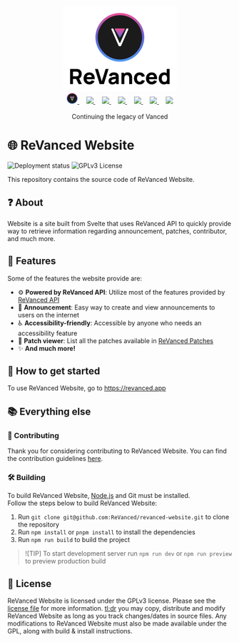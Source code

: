 <p align="center">
  <picture>
    <source
      width="256px"
      media="(prefers-color-scheme: dark)"
      srcset="assets/revanced-headline/revanced-headline-vertical-dark.svg"
    >
    <img 
      width="256px"
      src="assets/revanced-headline/revanced-headline-vertical-light.svg"
    >
  </picture>
  <br>
  <a href="https://revanced.app/">
     <picture>
         <source height="24px" media="(prefers-color-scheme: dark)" srcset="assets/revanced-logo/revanced-logo.svg" />
         <img height="24px" src="assets/revanced-logo/revanced-logo.svg" />
     </picture>
   </a>&nbsp;&nbsp;&nbsp;
   <a href="https://github.com/ReVanced">
       <picture>
           <source height="24px" media="(prefers-color-scheme: dark)" srcset="https://i.ibb.co/dMMmCrW/Git-Hub-Mark.png" />
           <img height="24px" src="https://i.ibb.co/9wV3HGF/Git-Hub-Mark-Light.png" />
       </picture>
   </a>&nbsp;&nbsp;&nbsp;
   <a href="http://revanced.app/discord">
       <picture>
           <source height="24px" media="(prefers-color-scheme: dark)" srcset="https://user-images.githubusercontent.com/13122796/178032563-d4e084b7-244e-4358-af50-26bde6dd4996.png" />
           <img height="24px" src="https://user-images.githubusercontent.com/13122796/178032563-d4e084b7-244e-4358-af50-26bde6dd4996.png" />
       </picture>
   </a>&nbsp;&nbsp;&nbsp;
   <a href="https://reddit.com/r/revancedapp">
       <picture>
           <source height="24px" media="(prefers-color-scheme: dark)" srcset="https://user-images.githubusercontent.com/13122796/178032351-9d9d5619-8ef7-470a-9eec-2744ece54553.png" />
           <img height="24px" src="https://user-images.githubusercontent.com/13122796/178032351-9d9d5619-8ef7-470a-9eec-2744ece54553.png" />
       </picture>
   </a>&nbsp;&nbsp;&nbsp;
   <a href="https://t.me/app_revanced">
      <picture>
         <source height="24px" media="(prefers-color-scheme: dark)" srcset="https://user-images.githubusercontent.com/13122796/178032213-faf25ab8-0bc3-4a94-a730-b524c96df124.png" />
         <img height="24px" src="https://user-images.githubusercontent.com/13122796/178032213-faf25ab8-0bc3-4a94-a730-b524c96df124.png" />
      </picture>
   </a>&nbsp;&nbsp;&nbsp;
   <a href="https://x.com/revancedapp">
      <picture>
         <source media="(prefers-color-scheme: dark)" srcset="https://user-images.githubusercontent.com/93124920/270180600-7c1b38bf-889b-4d68-bd5e-b9d86f91421a.png">
         <img height="24px" src="https://user-images.githubusercontent.com/93124920/270108715-d80743fa-b330-4809-b1e6-79fbdc60d09c.png" />
      </picture>
   </a>&nbsp;&nbsp;&nbsp;
   <a href="https://www.youtube.com/@ReVanced">
      <picture>
         <source height="24px" media="(prefers-color-scheme: dark)" srcset="https://user-images.githubusercontent.com/13122796/178032714-c51c7492-0666-44ac-99c2-f003a695ab50.png" />
         <img height="24px" src="https://user-images.githubusercontent.com/13122796/178032714-c51c7492-0666-44ac-99c2-f003a695ab50.png" />
     </picture>
   </a>
   <br>
   <br>
   Continuing the legacy of Vanced
</p>

# 🌐 ReVanced Website

![Deployment status](https://img.shields.io/github/actions/workflow/status/ReVanced/revanced-website/deploy.yml)
![GPLv3 License](https://img.shields.io/badge/License-GPL%20v3-yellow.svg)

This repository contains the source code of ReVanced Website.

## ❓ About

Website is a site built from Svelte that uses ReVanced API to quickly provide
way to retrieve information regarding announcement, patches, contributor, and much more.

## 💪 Features

Some of the features the website provide are:

* ⚙️ **Powered by ReVanced API**: Utilize most of the features provided by [ReVanced API](https://github.com/ReVanced/revanced-api)
* 📢 **Announcement**: Easy way to create and view announcements to users on the internet
* ♿ **Accessibility-friendly**: Accessible by anyone who needs an accessibility feature
* 🔎 **Patch viewer**: List all the patches available in [ReVanced Patches](https://github.com/ReVanced/revanced-patches)
* ✨ **And much more!**

## 🚀 How to get started

To use ReVanced Website, go to https://revanced.app

## 📚 Everything else

### 📙 Contributing

Thank you for considering contributing to ReVanced Website. You can find the contribution guidelines [here](CONTRIBUTING.md).

### 🛠️ Building

To build ReVanced Website, [Node.js](https://nodejs.org/en/download) and Git must be installed.  
Follow the steps below to build ReVanced Website:

1. Run `git clone git@github.com:ReVanced/revanced-website.git` to clone the repository
2. Run `npm install` or `pnpm install` to install the dependencies
2. Run `npm run build` to build the project

> ![TIP]
> To start development server run `npm run dev` or `npm run preview` to preview production build

## 📜 License

ReVanced Website is licensed under the GPLv3 license. Please see the [license file](LICENSE) for more information.
[tl;dr](https://www.tldrlegal.com/license/gnu-general-public-license-v3-gpl-3) you may copy, distribute and modify ReVanced Website as long as you track changes/dates in source files.
Any modifications to ReVanced Website must also be made available under the GPL,
along with build & install instructions.
